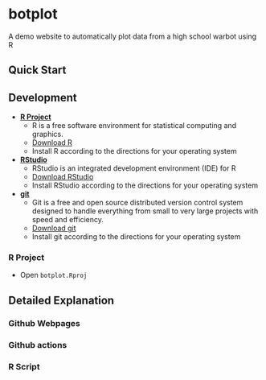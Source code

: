 # botplot
A demo website to automatically plot data from a high school warbot using R

## Quick Start


## Development

- **[R Project](https://www.r-project.org/)**
    - R is a free software environment for statistical computing and graphics.
    - [Download R](https://cloud.r-project.org/)
    - Install R according to the directions for your operating system
- **[RStudio](https://rstudio.com/)**
    - RStudio is an integrated development environment (IDE) for R
    - [Download RStudio](https://rstudio.com/products/rstudio/download/#download)
    - Install RStudio according to the directions for your operating system
- **[git](https://git-scm.com/)**
    - Git is a free and open source distributed version control system designed 
    to handle everything from small to very large projects with speed and efficiency.
    - [Download git](https://git-scm.com/downloads)
    - Install git according to the directions for your operating system
    
### R Project

- Open `botplot.Rproj`

## Detailed Explanation

### Github Webpages

### Github actions

### R Script
